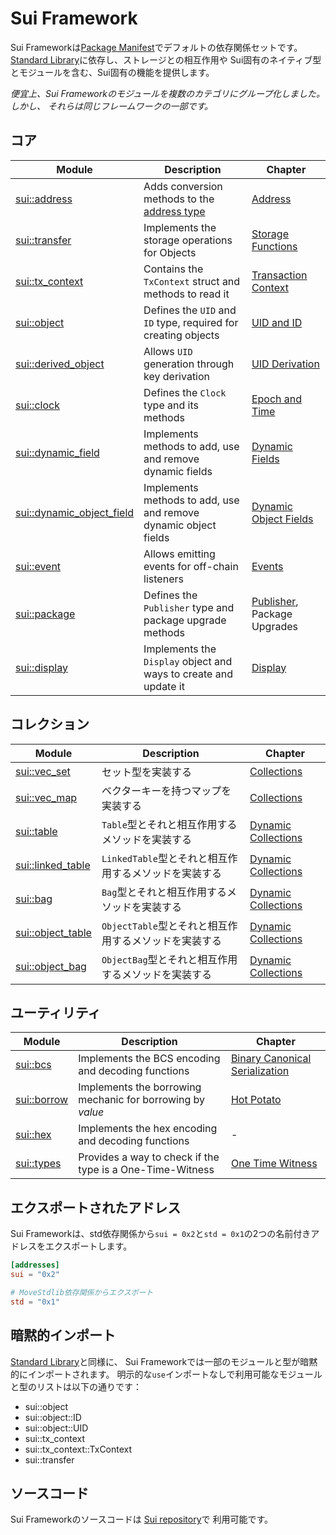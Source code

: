 # Sui Framework

Sui Frameworkは[Package Manifest](./../concepts/manifest)でデフォルトの依存関係セットです。
[Standard Library](./../move-basics/standard-library)に依存し、ストレージとの相互作用や
Sui固有のネイティブ型とモジュールを含む、Sui固有の機能を提供します。

_便宜上、Sui Frameworkのモジュールを複数のカテゴリにグループ化しました。しかし、
それらは同じフレームワークの一部です。_

## コア

<!-- Custom CSS addition in the theme/custom.css  -->
<div class="modules-table">

| Module                                                                                         | Description                                                             | Chapter                                                     |
| ---------------------------------------------------------------------------------------------- | ----------------------------------------------------------------------- | ----------------------------------------------------------- |
| [sui::address](https://docs.sui.io/references/framework/sui/address)                           | Adds conversion methods to the [address type](./../move-basics/address) | [Address](./../move-basics/address)                         |
| [sui::transfer](https://docs.sui.io/references/framework/sui/transfer)                         | Implements the storage operations for Objects                           | [Storage Functions](./../storage/storage-functions.md)      |
| [sui::tx_context](https://docs.sui.io/references/framework/sui/tx_context)                     | Contains the `TxContext` struct and methods to read it                  | [Transaction Context](./transaction-context)                |
| [sui::object](https://docs.sui.io/references/framework/sui/object)                             | Defines the `UID` and `ID` type, required for creating objects          | [UID and ID](./../storage/uid-and-id.md)                    |
| [sui::derived_object](https://docs.sui.io/references/framework/sui/derived_object)             | Allows `UID` generation through key derivation                          | [UID Derivation](./../storage/uid-and-id.md#uid-derivation) |
| [sui::clock](https://docs.sui.io/references/framework/sui/clock)                               | Defines the `Clock` type and its methods                                | [Epoch and Time](./epoch-and-time)                          |
| [sui::dynamic_field](https://docs.sui.io/references/framework/sui/dynamic_field)               | Implements methods to add, use and remove dynamic fields                | [Dynamic Fields](./dynamic-fields)                          |
| [sui::dynamic_object_field](https://docs.sui.io/references/framework/sui/dynamic_object_field) | Implements methods to add, use and remove dynamic object fields         | [Dynamic Object Fields](./dynamic-object-fields)            |
| [sui::event](https://docs.sui.io/references/framework/sui/event)                               | Allows emitting events for off-chain listeners                          | [Events](./events)                                          |
| [sui::package](https://docs.sui.io/references/framework/sui/package)                           | Defines the `Publisher` type and package upgrade methods                | [Publisher](./publisher), Package Upgrades                  |
| [sui::display](https://docs.sui.io/references/framework/sui/display)                           | Implements the `Display` object and ways to create and update it        | [Display](./display)                                        |

</div>

## コレクション

<div class="modules-table">

| Module                                                                         | Description                                                       | Chapter                                      |
| ------------------------------------------------------------------------------ | ----------------------------------------------------------------- | -------------------------------------------- |
| [sui::vec_set](https://docs.sui.io/references/framework/sui/vec_set)           | セット型を実装する                                               | [Collections](./collections)                 |
| [sui::vec_map](https://docs.sui.io/references/framework/sui/vec_map)           | ベクターキーを持つマップを実装する                               | [Collections](./collections)                 |
| [sui::table](https://docs.sui.io/references/framework/sui/table)               | `Table`型とそれと相互作用するメソッドを実装する                   | [Dynamic Collections](./dynamic-collections) |
| [sui::linked_table](https://docs.sui.io/references/framework/sui/linked_table) | `LinkedTable`型とそれと相互作用するメソッドを実装する             | [Dynamic Collections](./dynamic-collections) |
| [sui::bag](https://docs.sui.io/references/framework/sui/bag)                   | `Bag`型とそれと相互作用するメソッドを実装する                     | [Dynamic Collections](./dynamic-collections) |
| [sui::object_table](https://docs.sui.io/references/framework/sui/object_table) | `ObjectTable`型とそれと相互作用するメソッドを実装する             | [Dynamic Collections](./dynamic-collections) |
| [sui::object_bag](https://docs.sui.io/references/framework/sui/object_bag)     | `ObjectBag`型とそれと相互作用するメソッドを実装する               | [Dynamic Collections](./dynamic-collections) |

</div>

## ユーティリティ

<div class="modules-table">

| Module                                                             | Description                                                | Chapter                                 |
| ------------------------------------------------------------------ | ---------------------------------------------------------- | --------------------------------------- |
| [sui::bcs](https://docs.sui.io/references/framework/sui/bcs)       | Implements the BCS encoding and decoding functions         | [Binary Canonical Serialization](./bcs) |
| [sui::borrow](https://docs.sui.io/references/framework/sui/borrow) | Implements the borrowing mechanic for borrowing by _value_ | [Hot Potato](./hot-potato-pattern)      |
| [sui::hex](https://docs.sui.io/references/framework/sui/hex)       | Implements the hex encoding and decoding functions         | -                                       |
| [sui::types](https://docs.sui.io/references/framework/sui/types)   | Provides a way to check if the type is a One-Time-Witness  | [One Time Witness](./one-time-witness)  |

</div>

## エクスポートされたアドレス

Sui Frameworkは、std依存関係から`sui = 0x2`と`std = 0x1`の2つの名前付きアドレスをエクスポートします。

```toml
[addresses]
sui = "0x2"

# MoveStdlib依存関係からエクスポート
std = "0x1"
```

## 暗黙的インポート

[Standard Library](./../move-basics/standard-library#implicit-imports)と同様に、
Sui Frameworkでは一部のモジュールと型が暗黙的にインポートされます。
明示的な`use`インポートなしで利用可能なモジュールと型のリストは以下の通りです：

- sui::object
- sui::object::ID
- sui::object::UID
- sui::tx_context
- sui::tx_context::TxContext
- sui::transfer

## ソースコード

Sui Frameworkのソースコードは
[Sui repository](https://github.com/MystenLabs/sui/tree/main/crates/sui-framework/packages/sui-framework/sources)で
利用可能です。

<!--

Modules:

Coins:
- sui::pay
- sui::sui
- sui::coin
- sui::token
- sui::balance
- sui::deny_list

Commerce:
- sui::kiosk
- sui::display
- sui::kiosk_extension
- sui::transfer_policy


Utilities:
+ sui::bcs
+ sui::hex
- sui::math (deprecated)
+ sui::types
+ sui::borrow


- sui::authenticator

- sui::priority_queue
- sui::table_vec

- sui::url
- sui::versioned

- sui::prover
- sui::random

- sui::bls12381
- sui::ecdsa_k1
- sui::ecdsa_r1
- sui::ecvrf
- sui::ed25519
(also mention verifier 16 growth)
- sui::group_ops
- sui::hash
- sui::hmac
- sui::poseidon
- sui::zklogin_verified_id
- sui::zklogin_verified_issuer

 -->
